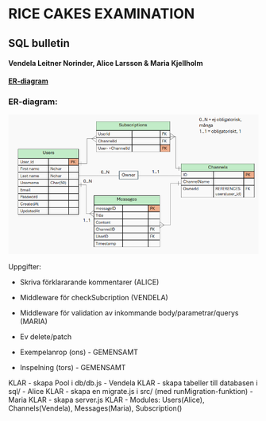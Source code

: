 # RICE CAKES EXAMINATION

## SQL bulletin

#### Vendela Leitner Norinder, Alice Larsson & Maria Kjellholm 

**[ER-diagram](https://funet-my.sharepoint.com/:p:/g/personal/3ggjs24kjelma_folkuniversitetet_nu/EXx45MAFXxRHm9yHWUbneUMB2a7CCRSdSIWB9IpymzJCcA?e=ejfwj2)**

### ER-diagram:
![ER-diagram](./er-diagram.png)


Uppgifter:
- Skriva förklararande kommentarer (ALICE)
- Middleware för checkSubcription (VENDELA)
- Middleware för validation av inkommande body/parametrar/querys (MARIA)
- Ev delete/patch

- Exempelanrop (ons) - GEMENSAMT
- Inspelning (tors) - GEMENSAMT

KLAR - skapa Pool i db/db.js - Vendela
KLAR - skapa tabeller till databasen i sql/ - Alice
KLAR - skapa en migrate.js i src/ (med runMigration-funktion) - Maria
KLAR - skapa server.js
KLAR - Modules: Users(Alice), Channels(Vendela), Messages(Maria), Subscription()
